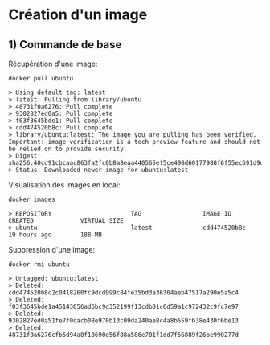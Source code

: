# Création d'un image

## 1) Commande de base

Récupération d'une image:

    docker pull ubuntu

    > Using default tag: latest
    > latest: Pulling from library/ubuntu
    > 48731f0a6276: Pull complete
    > 9302827ed0a5: Pull complete
    > f03f3645bde1: Pull complete
    > cdd474520b8c: Pull complete
    > library/ubuntu:latest: The image you are pulling has been verified. Important: image verification is a tech preview feature and should not be relied on to provide security.
    > Digest: sha256:40cd91cbcaac863fa2fc0b8a8eaa440565ef5ce498d60177988f6f55ec691d9d
    > Status: Downloaded newer image for ubuntu:latest

Visualisation des images en local:

    docker images

    > REPOSITORY                      TAG                 IMAGE ID            CREATED             VIRTUAL SIZE
    > ubuntu                          latest              cdd474520b8c        19 hours ago        188 MB

Suppression d'une image:

    docker rmi ubuntu

    > Untagged: ubuntu:latest
    > Deleted: cdd474520b8c2c0418260fc9dcd999c84fe35bd3a36304aeb47517a290e5a5c4
    > Deleted: f03f3645bde1a45143056ad6bc9d352199f13cdb01c6d59a1c972432c9fc7e97
    > Deleted: 9302827ed0a51fe7f0cacb08e970b13c09da240ae8c4a8b559fb38e430f6be13
    > Deleted: 48731f0a6276cfb5d94a8f18690d56f88a586e701f1dd7f56889f26be990277d
